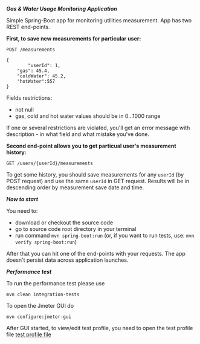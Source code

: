 ***Gas & Water Usage Monitoring Application***

Simple Spring-Boot app for monitoring utilities measurement.
App has two REST end-points. 

**First, to save new measurements for particular user:**

```
POST /measurements

{
        "userId": 1,
	"gas": 45.4,
	"coldWater": 45.2,
	"hotWater":557
}
```
Fields restrictions:
- not null
- gas, cold and hot water values should be in 0...1000 range

If one or several restrictions are violated, you'll get an error message with description - in what field and what mistake you've done.

**Second end-point allows you to get particual user's measurement history:**

```GET /users/{userId}/measurements```

To get some history, you should save measurements for any ```userId``` (by POST request) and use the same ```userId``` in GET request. Results will be in descending order by measurement save date and time.

***How to start***

You need to: 
- download or checkout the source code
- go to source code root directory in your terminal
- run command ```mvn spring-boot:run``` (or, if you want to run tests, use: ```mvn verify spring-boot:run```)

After that you can hit one of the end-points with your requests. The app doesn't persist data across 
application launches.

***Performance test***

To run the performance test please use

```mvn clean integration-tests```

To open the Jmeter GUI do 

```mvn configure:jmeter-gui```

After GUI started, to view/edit test profile, you need to open the test profile file [test profile file](src/test/jmeter/Test.jmx)